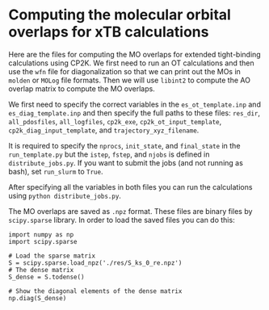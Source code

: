 # Computing the molecular orbital overlaps for xTB calculations

Here are the files for computing the MO overlaps for extended tight-binding calculations using CP2K. We first need to run an OT calculations and then use the `wfn` 
file for diagonalization so that we can print out the MOs in `molden` or `MOLog` file formats. Then we will use `libint2` to compute the AO overlap matrix 
to compute the MO overlaps.

We first need to specify the correct variables in the `es_ot_template.inp` and `es_diag_template.inp` and then specify the full paths to these files:
`res_dir`, `all_pdosfiles`, `all_logfiles`, `cp2k_exe`, `cp2k_ot_input_template`, `cp2k_diag_input_template`, and `trajectory_xyz_filename`.

It is required to specify the `nprocs`, `init_state`, and `final_state` in the `run_template.py` but the `istep`, `fstep`, and `njobs` is defined in 
`distribute_jobs.py`. If you want to submit the jobs (and not running as bash), set `run_slurm` to `True`.

After specifying all the variables in both files you can run the calculations using `python distribute_jobs.py`.

The MO overlaps are saved as `.npz` format. These files are binary files by `scipy.sparse` library. In order to load the saved files you can do this:

```
import numpy as np
import scipy.sparse

# Load the sparse matrix
S = scipy.sparse.load_npz('./res/S_ks_0_re.npz')
# The dense matrix
S_dense = S.todense()

# Show the diagonal elements of the dense matrix
np.diag(S_dense)
```

